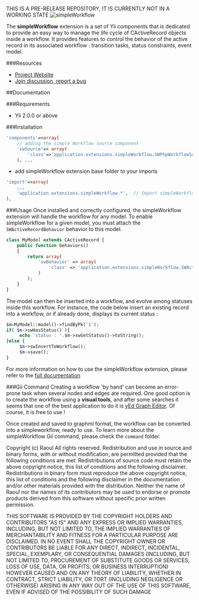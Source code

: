 THIS IS A PRE-RELEASE REPOSITORY, IT IS CURRENTLY NOT IN A WORKING STATE
![simpleWorkflow](http://s172418307.onlinehome.fr/project/yiiDemo/images/sw-logo-big.png)


The **simpleWorkflow** extension is a set of Yii components that is dedicated to provide an easy way to manage the life cycle of CActiveRecord objects inside a workflow. 
It provides features to control the behavior of the active record in its associated workflow : transition tasks, status constraints, event model.


###Resources
* [Project Website](http://s172418307.onlinehome.fr/project/sandbox/www/index.php?r=simpleWorkflow/page&view=home)
* [Join discussion, report a bug](http://www.yiiframework.com/forum/index.php?/topic/12071-extension-simpleworkflow/)


##Documentation

###Requirements
* Yii 2.0.0 or above

###Installation

```php
'components'=>array(	
	// adding the simple Workflow source component
	'swSource'=> array(
		'class'=>'application.extensions.simpleWorkflow.SWPhpWorkflowSource',
	), ...

```
* add simpleWorkflow extension base folder to your imports

```php
'import'=>array(
	...
	'application.extensions.simpleWorkflow.*',	// Import simpleWorkflow extension
), 
```

###Usage
Once installed and correctly configured, the simpleWorkflow extension will handle the workflow for any model. 
To enable simpleWorkflow for a given model, you must attach the `SWActiveRecordBehavior` behavior to this model.
 
```php
class MyModel extends CActiveRecord {
	public function behaviors()
	{
		return array(
			'swBehavior' => array(
				'class' => 'application.extensions.simpleWorkflow.SWActiveRecordBehavior'
			)
		);
	}
}
```

The model can then be inserted into a workflow, and evolve among statuses inside this workflow.
For instance, the code below insert an existing record into a workflow, or if already done, displays its current status :

```php
$m=MyModel::model()->findByPk('1');
if( $m->swHasStatus() ){
     echo 'status : '.$m->swGetStatus()->toString();		
}else {
     $m->swInsertToWorkflow();
     $m->save();
}
```

For more information on how to use the simpleWorkflow extension, please refer to the [full documentation](http://s172418307.onlinehome.fr/project/yiiDemo/index.php?r=simpleworkflowdemo/index)

###Gii Command
Creating a workflow 'by hand' can become an error-prone task when several nodes and edges are required. One good option is to create the workflow using a **visual tools**, and after some searches
it seems that one of the best application to do it is [yEd Graph Editor](http://www.yworks.com/en/products_yed_about.html). Of course, it is free to use !


Once created and saved to graphml format, the workflow can be converted into a simpleworkflow, ready to use. To learn more about the simpleWorkflow Gii command, please check the
`command` folder.

 
Copyright (c) Raoul All rights reserved.
Redistribution and use in source and binary forms, with or without modification, are permitted provided that the following conditions are met:
Redistributions of source code must retain the above copyright notice, this list of conditions and the following disclaimer. Redistributions in binary form must 
reproduce the above copyright notice, this list of conditions and the following disclaimer in the documentation and/or other materials provided with the distribution. 
Neither the name of Raoul nor the names of its contributors may be used to endorse or promote products derived from this software without specific prior written permission.

THIS SOFTWARE IS PROVIDED BY THE COPYRIGHT HOLDERS AND CONTRIBUTORS "AS IS" AND ANY EXPRESS OR IMPLIED WARRANTIES, INCLUDING, BUT NOT LIMITED TO, THE IMPLIED 
WARRANTIES OF MERCHANTABILITY AND FITNESS FOR A PARTICULAR PURPOSE ARE DISCLAIMED. IN NO EVENT SHALL THE COPYRIGHT OWNER OR CONTRIBUTORS BE LIABLE FOR ANY 
DIRECT, INDIRECT, INCIDENTAL, SPECIAL, EXEMPLARY, OR CONSEQUENTIAL DAMAGES (INCLUDING, BUT NOT LIMITED TO, PROCUREMENT OF SUBSTITUTE GOODS OR SERVICES; LOSS 
OF USE, DATA, OR PROFITS; OR BUSINESS INTERRUPTION) HOWEVER CAUSED AND ON ANY THEORY OF LIABILITY, WHETHER IN CONTRACT, STRICT LIABILITY, OR TORT 
(INCLUDING NEGLIGENCE OR OTHERWISE) ARISING IN ANY WAY OUT OF THE USE OF THIS SOFTWARE, EVEN IF ADVISED OF THE POSSIBILITY OF SUCH DAMAGE 
